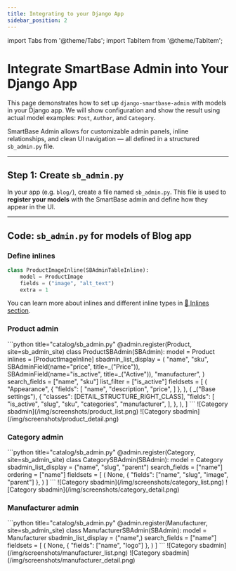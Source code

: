 ```yaml
---
title: Integrating to your Django App
sidebar_position: 2
---
```

import Tabs from '@theme/Tabs';
import TabItem from '@theme/TabItem';


# Integrate SmartBase Admin into Your Django App

This page demonstrates how to set up `django-smartbase-admin` with models in your Django app. We will show configuration and show the result using actual model examples: `Post`, `Author`, and `Category`.

SmartBase Admin allows for customizable admin panels, inline relationships, and clean UI navigation — all defined in a structured `sb_admin.py` file.

---

## Step 1: Create `sb_admin.py`

In your app (e.g. `blog/`), create a file named `sb_admin.py`.
This file is used to **register your models** with the SmartBase admin and define how they appear in the UI.

---

## Code: `sb_admin.py` for models of Blog app

### Define inlines

```python title="catalog/sb_admin.py"
class ProductImageInline(SBAdminTableInline):
    model = ProductImage
    fields = ("image", "alt_text")
    extra = 1
```

You can learn more about inlines and different inline types in [🔗 Inlines section](/docs/inlines).


### Product admin
<Tabs groupId="1">
<TabItem value="code" label="Code">
```python title="catalog/sb_admin.py"
@admin.register(Product, site=sb_admin_site)
class ProductSBAdmin(SBAdmin):
    model = Product
    inlines = [ProductImageInline]
    sbadmin_list_display = (
        "name",
        "sku",
        SBAdminField(name="price", title=_("Price")),
        SBAdminField(name="is_active", title=_("Active")),
        "manufacturer",
    )
    search_fields = ["name", "sku"]
    list_filter = ["is_active"]
    fieldsets = [
        (
            "Appearance",
            {
                "fields": [
                    "name",
                    "description",
                    "price",
                ]
            },
        ),
        (
            _("Base settings"),
            {
                "classes": [DETAIL_STRUCTURE_RIGHT_CLASS],
                "fields": [
                    "is_active",
                    "slug",
                    "sku",
                    "categories",
                    "manufacturer",
                ],
            },
        ),
    ]
```
</TabItem> 
<TabItem value="list" label="Result - List">
![Category sbadmin](/img/screenshots/product_list.png)
</TabItem> 
<TabItem value="detail" label="Result - Detail">
![Category sbadmin](/img/screenshots/product_detail.png)
</TabItem> 
</Tabs>

### Category admin
<Tabs groupId="2">
<TabItem value="code" label="Code">
```python title="catalog/sb_admin.py"
@admin.register(Category, site=sb_admin_site)
class CategorySBAdmin(SBAdmin):
    model = Category
    sbadmin_list_display = ("name", "slug", "parent")
    search_fields = ["name"]
    ordering = ["name"]
    fieldsets = [
        (
            None,
            {
                "fields": ["name", "slug", "image", "parent"]
            },
        )
    ]
```
</TabItem> 
<TabItem value="screenshot" label="Result - List">
![Category sbadmin](/img/screenshots/category_list.png)
</TabItem> 
<TabItem value="detail" label="Result - Detail">
![Category sbadmin](/img/screenshots/category_detail.png)
</TabItem> 
</Tabs>

### Manufacturer admin
<Tabs groupId="3">
<TabItem value="code" label="Code">
```python title="catalog/sb_admin.py"
@admin.register(Manufacturer, site=sb_admin_site)
class ManufacturerSBAdmin(SBAdmin):
    model = Manufacturer
    sbadmin_list_display = ("name",)
    search_fields = ["name"]
    fieldsets = [
        (
            None,
            {
                "fields": ["name", "logo"]
            },
        )
    ]
```
</TabItem> 
<TabItem value="screenshot" label="Result - List">
![Category sbadmin](/img/screenshots/manufacturer_list.png)
</TabItem> 
<TabItem value="detail" label="Result - Detail">
![Category sbadmin](/img/screenshots/manufacturer_detail.png)
</TabItem> 
</Tabs>
